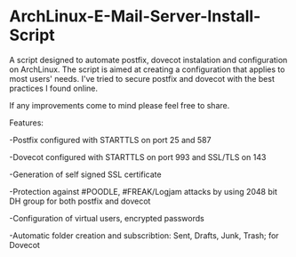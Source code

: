 # ArchLinux-E-Mail-Server-Install-Script

A script designed to automate postfix, dovecot instalation and configuration on ArchLinux.
The script is aimed at creating a configuration that applies to most users' needs.
I've tried to secure postfix and dovecot with the best practices I found online.

If any improvements come to mind please feel free to share.




Features:

  -Postfix configured with STARTTLS on port 25 and 587
  
  -Dovecot configured with STARTTLS on port 993 and SSL/TLS on 143
  
  -Generation of self signed SSL certificate 
  
  -Protection against #POODLE, #FREAK/Logjam attacks by using 2048 bit DH group for both postfix and dovecot
  
  -Configuration of virtual users, encrypted passwords 
  
  -Automatic folder creation and subscribtion: Sent, Drafts, Junk, Trash; for Dovecot
  
